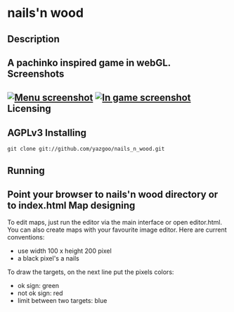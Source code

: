 nails'n wood
============
Description
---------
A pachinko inspired game in webGL.
Screenshots
-----------
[![Menu screenshot](http://cloud.github.com/downloads/yazgoo/nails_n_wood/nails_n_wood_capture_menu_small.png)](http://cloud.github.com/downloads/yazgoo/nails_n_wood/nails_n_wood_capture_menu.png)
[![In game screenshot](http://cloud.github.com/downloads/yazgoo/nails_n_wood/nails_n_wood_capture_game_small.png)](http://cloud.github.com/downloads/yazgoo/nails_n_wood/nails_n_wood_capture_game.png)
Licensing
---------
AGPLv3
Installing
----------
    git clone git://github.com/yazgoo/nails_n_wood.git
Running
-------
Point your browser to nails'n wood directory or to index.html
Map designing
-------------
To edit maps, just run the editor via the main interface or open
editor.html.
You can also create maps with your favourite image editor.
Here are current conventions:

- use width 100 x height 200 pixel
- a black pixel's a nails

To draw the targets, on the next line put the pixels colors:

- ok sign: green
- not ok sign: red
- limit between two targets: blue
